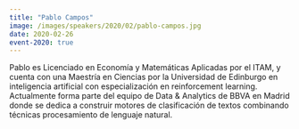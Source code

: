```yaml
---
title: "Pablo Campos"
image: /images/speakers/2020/02/pablo-campos.jpg
date: 2020-02-26
event-2020: true
---
```


Pablo es Licenciado en Economía y Matemáticas Aplicadas por el ITAM, y cuenta con una Maestría en Ciencias por la Universidad de Edinburgo en inteligencia artificial con especialización en reinforcement learning. Actualmente forma parte del equipo de Data &amp; Analytics de BBVA en Madrid donde se dedica a construir motores de clasificación de textos combinando técnicas procesamiento de lenguaje natural.